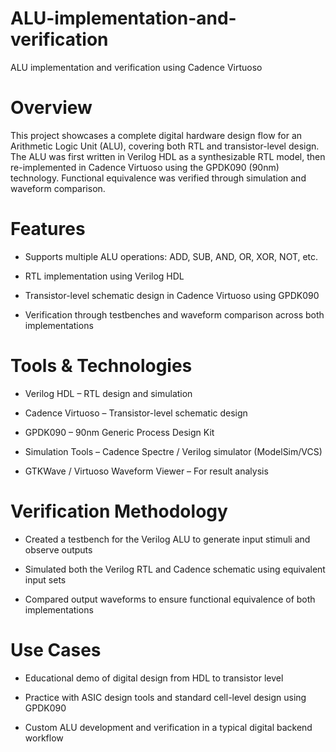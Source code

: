 # ALU-implementation-and-verification
ALU implementation and verification using Cadence Virtuoso

# Overview
This project showcases a complete digital hardware design flow for an Arithmetic Logic Unit (ALU), covering both RTL and transistor-level design. The ALU was first written in Verilog HDL as a synthesizable RTL model, then re-implemented in Cadence Virtuoso using the GPDK090 (90nm) technology. Functional equivalence was verified through simulation and waveform comparison.

# Features
- Supports multiple ALU operations: ADD, SUB, AND, OR, XOR, NOT, etc.

- RTL implementation using Verilog HDL

- Transistor-level schematic design in Cadence Virtuoso using GPDK090

- Verification through testbenches and waveform comparison across both implementations

# Tools & Technologies
- Verilog HDL – RTL design and simulation

- Cadence Virtuoso – Transistor-level schematic design

- GPDK090 – 90nm Generic Process Design Kit

- Simulation Tools – Cadence Spectre / Verilog simulator (ModelSim/VCS)

- GTKWave / Virtuoso Waveform Viewer – For result analysis

# Verification Methodology
- Created a testbench for the Verilog ALU to generate input stimuli and observe outputs

- Simulated both the Verilog RTL and Cadence schematic using equivalent input sets

- Compared output waveforms to ensure functional equivalence of both implementations

# Use Cases
- Educational demo of digital design from HDL to transistor level

- Practice with ASIC design tools and standard cell-level design using GPDK090

- Custom ALU development and verification in a typical digital backend workflow

